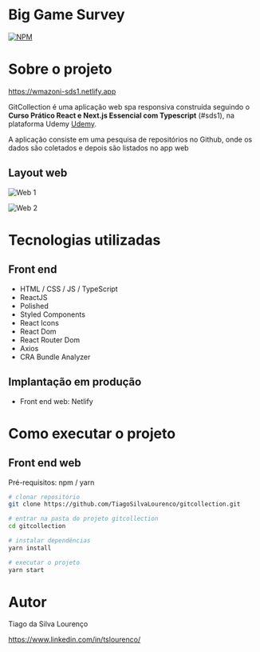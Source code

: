 # Big Game Survey

[![NPM](https://img.shields.io/npm/l/react)](https://github.com/TiagoSilvaLourenco/exemplo-Readme/blob/main/LICENSE)

# Sobre o projeto

https://wmazoni-sds1.netlify.app

GitCollection é uma aplicação web spa responsiva construída seguindo o **Curso Prático React e Next.js Essencial com Typescript** (#sds1), na plataforma Udemy [Udemy](https://www.udemy.com/course/curso-pratico-react-e-nextjs-essencial-com-typescript/#instructor-1 "Site da Udemy").

A aplicação consiste em uma pesquisa de repositórios no Github, onde os dados são coletados e depois são listados no app web

## Layout web

![Web 1]()

![Web 2]()

# Tecnologias utilizadas

## Front end

- HTML / CSS / JS / TypeScript
- ReactJS
- Polished
- Styled Components
- React Icons
- React Dom
- React Router Dom
- Axios
- CRA Bundle Analyzer

## Implantação em produção

- Front end web: Netlify

# Como executar o projeto

## Front end web

Pré-requisitos: npm / yarn

```bash
# clonar repositório
git clone https://github.com/TiagoSilvaLourenco/gitcollection.git

# entrar na pasta do projeto gitcollection
cd gitcollection

# instalar dependências
yarn install

# executar o projeto
yarn start
```

# Autor

Tiago da Silva Lourenço

https://www.linkedin.com/in/tslourenco/
